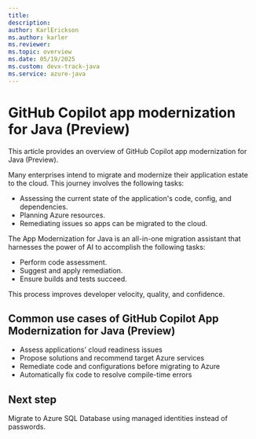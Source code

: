 ```yaml
---
title: 
description: 
author: KarlErickson
ms.author: karler
ms.reviewer: 
ms.topic: overview
ms.date: 05/19/2025
ms.custom: devx-track-java
ms.service: azure-java
---
```


# GitHub Copilot app modernization for Java (Preview)

This article provides an overview of GitHub Copilot app modernization for Java (Preview).

Many enterprises intend to migrate and modernize their application estate to the cloud.
This journey involves the following tasks:

- Assessing the current state of the application's code, config, and dependencies.
- Planning Azure resources.
- Remediating issues so apps can be migrated to the cloud.

The App Modernization for Java is an all-in-one migration assistant that harnesses the power of AI to accomplish the following tasks:

- Perform code assessment.
- Suggest and apply remediation.
- Ensure builds and tests succeed.

This process improves developer velocity, quality, and confidence.

## Common use cases of GitHub Copilot App Modernization for Java (Preview)

- Assess applications' cloud readiness issues
- Propose solutions and recommend target Azure services
- Remediate code and configurations before migrating to Azure
- Automatically fix code to resolve compile-time errors

<!--
embed intro video. https://aka.ms/AM4Jov
-->

## Next step

Migrate to Azure SQL Database using managed identities instead of passwords.
